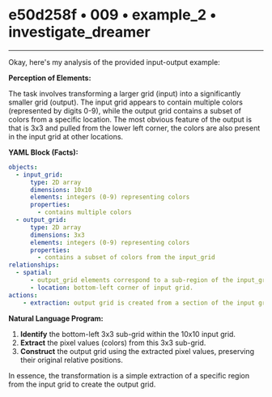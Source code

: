 # e50d258f • 009 • example_2 • investigate_dreamer

---
Okay, here's my analysis of the provided input-output example:

**Perception of Elements:**

The task involves transforming a larger grid (input) into a significantly smaller grid (output). The input grid appears to contain multiple colors (represented by digits 0-9), while the output grid contains a subset of colors from a specific location. The most obvious feature of the output is that is 3x3 and pulled from the lower left corner, the colors are also present in the input grid at other locations.

**YAML Block (Facts):**



```yaml
objects:
  - input_grid:
      type: 2D array
      dimensions: 10x10
      elements: integers (0-9) representing colors
      properties:
        - contains multiple colors
  - output_grid:
      type: 2D array
      dimensions: 3x3
      elements: integers (0-9) representing colors
      properties:
        - contains a subset of colors from the input_grid
relationships:
  - spatial:
      - output_grid elements correspond to a sub-region of the input_grid
      - location: bottom-left corner of input grid.
actions:
    - extraction: output grid is created from a section of the input grid.

```



**Natural Language Program:**

1.  **Identify** the bottom-left 3x3 sub-grid within the 10x10 input grid.
2.  **Extract** the pixel values (colors) from this 3x3 sub-grid.
3.  **Construct** the output grid using the extracted pixel values, preserving their original relative positions.

In essence, the transformation is a simple extraction of a specific region from the input grid to create the output grid.

